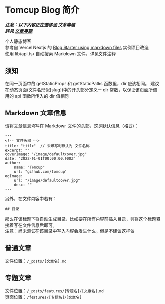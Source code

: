 # Tomcup Blog 简介

***注意：以下內容正在遷移至 文章專題***  
***詳見 [文章專題](https://tomcup.github.io/features/document/Home)***

个人静态博客  
参考自 Vercel Nextjs 的 [Blog Starter using markdown files](https://github.com/vercel/next.js/tree/canary/examples/blog-starter) 实例项目改造  
使用 lib/api.tsx 自动搜索 Markdown 文件，详见文件注释

## 须知

在同一页面中的 getStaticProps 和 getStaticPaths 函数里，dir 应该相同。
建议在动态页面(文件名形似\[slug\])中的开头部分定义一 dir 常数，以保证该页面所调用的 api 函数所传入的 dir 值相同

## Markdown 文章信息

请将文章信息填写在 Markdown 文件的头部，这是默认信息（格式）：

```
---
<!-- 文件头部 -->
title: "title"  // 未填写时默认为 文件名称
excerpt: ""
coverImage: "/image/defaultcover.jpg"
date: "2022-01-01T00:00:00.000Z“
author:
    name: "Tomcup"
    url: "github.com/tomcup"
ogImage:
    url: "/image/defaultcover.jpg"
    desc: ""
---
```

另外，在文件内容中若有：

```
## 目录
```

那么在该标题下将自动生成目录。比如要在所有内容前插入目录，则将这个标题紧接着写在文件信息后即可。  
注意：尚未测试在该目录中写入内容会发生什么，但是不建议这样做

## 普通文章

文件位置：`/_posts/[文章名].md`

## 专题文章

文件位置：`/_posts/features/[专题名]/[文章名].md`  
页面位置：`/features/[专题名]/[文章名]`
